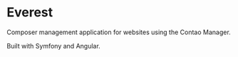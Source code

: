 # Everest

Composer management application for websites using the Contao Manager.

Built with Symfony and Angular.
